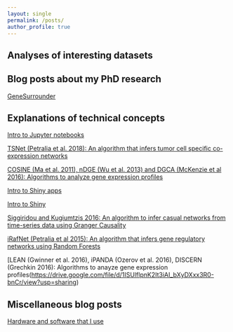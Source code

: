 ```yaml
---
layout: single
permalink: /posts/
author_profile: true
---
```


## Analyses of interesting datasets


## Blog posts about my PhD research

[GeneSurrounder](https://sahildshah1.github.io/GeneSurrounder/)  


## Explanations of technical concepts 

[Intro to Jupyter notebooks](https://docs.google.com/presentation/d/1HsDFKNDNp4-dms5JUGZiv8SDOpfa2FzxiOizS65_gig/edit?usp=sharing)


[TSNet (Petralia et al. 2018): An algorithm that infers tumor cell specific 
co-expression networks](https://docs.google.com/presentation/d/1Zwc3FA9h0_cIUlcD6o3ea0vi-Rqi2dT0cSRTB4Mml58/edit?usp=sharing)

[COSINE (Ma et al. 2011), nDGE (Wu et al. 2013) and DGCA (McKenzie et al 2016): Algorithms to analyze gene expression profiles](https://docs.google.com/presentation/d/1AYGPOBZaPaedK2xa2p_V4uCElYk_i9tAYVaiMueIA-k/edit?usp=sharing)


[Intro to Shiny apps](https://github.com/sahildshah1/shiny-groupmtg/blob/master/figs/main.pdf)

[Intro to Shiny](https://github.com/sahildshah1/mglcRWorkshop/blob/master/RWorkshop.pdf)

[Siggiridou and Kugiumtzis 2016: An algorithm to infer casual networks from 
time-series data using Granger Causality](https://drive.google.com/file/d/1bpves7-zpKIhTpZA2f6NLlJynSDBkIqi/view?usp=sharing)

[iRafNet (Petralia et al 2015): An algorithm that infers gene regulatory networks using
Random Forests](https://drive.google.com/file/d/1oma2KF-FnkC4M2D0ThoQMsdLLT-H2bw3/view?usp=sharing)


[LEAN (Gwinner et al. 2016), iPANDA (Ozerov et al. 2016), DISCERN (Grechkin 2016): 
Algorithms to anayze gene expression profiles(https://drive.google.com/file/d/1ISUlflpnK2It3iAI_bXyDXxx3R0-bnCr/view?usp=sharing)




## Miscellaneous blog posts 

[Hardware and software that I use](https://sahildshah1.github.io/usesthis/)







